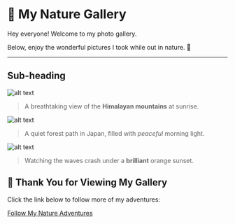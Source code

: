 # 🌿 My Nature Gallery
Hey everyone! Welcome to my photo gallery.

Below, enjoy the wonderful pictures I took while out in nature. 🌳

---
## Sub-heading

![alt text](https://thumbs.dreamstime.com/b/idyllic-summer-landscape-clear-mountain-lake-alps-45054687.jpg)
> A breathtaking view of the **Himalayan mountains** at sunrise.

![alt text](https://thumbs.dreamstime.com/b/beautiful-rain-forest-ang-ka-nature-trail-doi-inthanon-national-park-thailand-36703721.jpg)
> A quiet forest path in Japan, filled with *peaceful* morning light.

![alt text](https://www.shutterstock.com/image-photo/maldives-islands-ocean-tropical-beach-260nw-1938868960.jpg)
> Watching the waves crash under a **brilliant** orange sunset.

## 🌺 Thank You for Viewing My Gallery
Click the link below to follow more of my adventures:

[Follow My Nature Adventures](https://unsplash.com/s/photos/nature)
